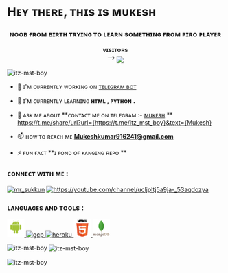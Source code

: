 

<h1> Hᴇʏ ᴛʜᴇʀᴇ, ᴛʜɪs ɪs ᴍᴜᴋᴇsʜ </h1>
<h3 align="center">ɴᴏᴏʙ ғʀᴏᴍ  ʙɪʀᴛʜ ᴛʀʏɪɴɢ ᴛᴏ ʟᴇᴀʀɴ sᴏᴍᴇᴛʜɪɴɢ ғʀᴏᴍ ᴘɪʀᴏ ᴘʟᴀʏᴇʀ</h3>
<p align="center">
    <b>ᴠɪsɪᴛᴏʀs</b><br>
 -->    <img align="middle" src="https://profile-counter.glitch.me/Itz-mst-boy/count.svg" />
</p>

<p align="left"> <img src="https://komarev.com/ghpvc/?username=itz-mst-boy&label=ᴘʀᴏғɪʟᴇ%20ᴠɪᴇᴡs&color=0e75b6&style=flat" alt="itz-mst-boy" /> </p>


- 🔭 ɪ'ᴍ ᴄᴜʀʀᴇɴᴛʟʏ ᴡᴏʀᴋɪɴɢ ᴏɴ [ᴛᴇʟᴇɢʀᴀᴍ ʙᴏᴛ](https://t.me/moi_bot_lists/4)

- 🌱 ɪ'ᴍ ᴄᴜʀʀᴇɴᴛʟʏ  ʟᴇᴀʀɴɪɴɢ  **ʜᴛᴍʟ , ᴘʏᴛʜᴏɴ .**

- 💬 ᴀsᴋ  ᴍᴇ ᴀʙᴏᴜᴛ  **ᴄᴏɴᴛᴀᴄᴛ  ᴍᴇ ᴏɴ ᴛᴇʟᴇɢʀᴀᴍ :- [ᴍᴜᴋᴇsʜ](http://t.me/itz_mst_boy) **
https://t.me/share/url?url={https://t.me/itz_mst_boy}&text={Mukesh}
- 📫 ʜᴏᴡ  ᴛᴏ  ʀᴇᴀᴄʜ  ᴍᴇ  **Mukeshkumar916241@gmail.com**

- ⚡ ғᴜɴ  ғᴀᴄᴛ  **ɪ ғᴏɴᴅ ᴏғ ᴋᴀɴɢɪɴɢ ʀᴇᴘᴏ **

<h3 align="left">ᴄᴏɴɴᴇᴄᴛ  ᴡɪᴛʜ ᴍᴇ :</h3>
<p align="left">
<a href="https://instagram.com/mr_sukkun" target="blank"><img align="center" src="https://raw.githubusercontent.com/itz-mst-boy/github-profile-readme-generator/master/src/images/icons/Social/instagram.svg" alt="mr_sukkun" height="30" width="40" /></a>
<a href="https://www.youtube.com/c/https://youtube.com/channel/ucljpltj5a9ja-_53aqdozya" target="blank"><img align="center" src="https://raw.githubusercontent.com/itz-mst-boy/github-profile-readme-generator/master/src/images/icons/Social/youtube.svg" alt="https://youtube.com/channel/ucljpltj5a9ja-_53aqdozya" height="30" width="40" /></a>
</p>

<h3 align="left">ʟᴀɴɢᴜᴀɢᴇs   ᴀɴᴅ ᴛᴏᴏʟs :</h3>
<p align="left"> <a href="https://developer.android.com" target="_blank" rel="noreferrer"> <img src="https://raw.githubusercontent.com/devicons/devicon/master/icons/android/android-original-wordmark.svg" alt="android" width="40" height="40"/> </a> <a href="https://cloud.google.com" target="_blank" rel="noreferrer"> <img src="https://www.vectorlogo.zone/logos/google_cloud/google_cloud-icon.svg" alt="gcp" width="40" height="40"/> </a> <a href="https://heroku.com" target="_blank" rel="noreferrer"> <img src="https://www.vectorlogo.zone/logos/heroku/heroku-icon.svg" alt="heroku" width="40" height="40"/> </a> <a href="https://www.w3.org/html/" target="_blank" rel="noreferrer"> <img src="https://raw.githubusercontent.com/devicons/devicon/master/icons/html5/html5-original-wordmark.svg" alt="html5" width="40" height="40"/> </a> <a href="https://www.mongodb.com/" target="_blank" rel="noreferrer"> <img src="https://raw.githubusercontent.com/devicons/devicon/master/icons/mongodb/mongodb-original-wordmark.svg" alt="mongodb" width="40" height="40"/> </a> </p>

<p><img align="left" src="https://github-readme-stats.vercel.app/api/top-langs?username=itz-mst-boy&show_icons=true&locale=en&layout=compact" alt="itz-mst-boy" /></p>

<p>&nbsp;<img align="center" src="https://github-readme-stats.vercel.app/api?username=itz-mst-boy&show_icons=true&locale=en" alt="itz-mst-boy" /></p>

<p><img align="center" src="https://github-readme-streak-stats.herokuapp.com/?user=itz-mst-boy&" alt="itz-mst-boy" /></p>
 
